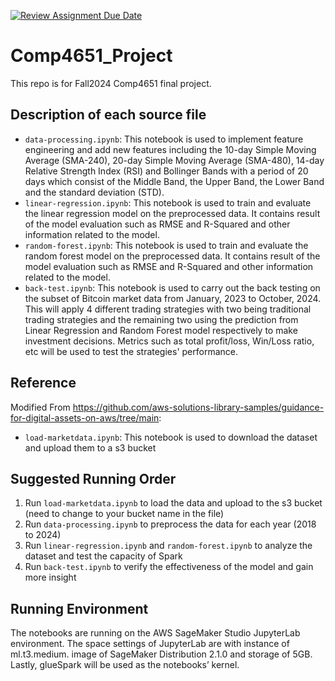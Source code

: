 [![Review Assignment Due Date](https://classroom.github.com/assets/deadline-readme-button-22041afd0340ce965d47ae6ef1cefeee28c7c493a6346c4f15d667ab976d596c.svg)](https://classroom.github.com/a/jzfQvm5J)

# Comp4651_Project

This repo is for Fall2024 Comp4651 final project.

## Description of each source file

- `data-processing.ipynb`: This notebook is used to implement feature engineering and add new features including the 10-day Simple Moving Average (SMA-240), 20-day Simple Moving Average (SMA-480), 14-day Relative Strength Index (RSI) and Bollinger Bands with a period of 20 days which consist of the Middle Band, the Upper Band, the Lower Band and the standard deviation (STD).
- `linear-regression.ipynb`: This notebook is used to train and evaluate the linear regression model on the preprocessed data. It contains result of the model evaluation such as RMSE and R-Squared and other information related to the model.
- `random-forest.ipynb`: This notebook is used to train and evaluate the random forest model on the preprocessed data. It contains result of the model evaluation such as RMSE and R-Squared and other information related to the model.
- `back-test.ipynb`: This notebook is used to carry out the back testing on the subset of Bitcoin market data from January, 2023 to October, 2024. This will apply 4 different trading strategies with two being traditional trading strategies and the remaining two using the prediction from Linear Regression and Random Forest model respectively to make investment decisions. Metrics such as total profit/loss, Win/Loss ratio, etc will be used to test the strategies' performance.

## Reference

Modified From https://github.com/aws-solutions-library-samples/guidance-for-digital-assets-on-aws/tree/main:

- `load-marketdata.ipynb`: This notebook is used to download the dataset and upload them to a s3 bucket

## Suggested Running Order

1. Run `load-marketdata.ipynb` to load the data and upload to the s3 bucket (need to change to your bucket name in the file)
2. Run `data-processing.ipynb` to preprocess the data for each year (2018 to 2024)
3. Run `linear-regression.ipynb` and `random-forest.ipynb` to analyze the dataset and test the capacity of Spark
4. Run `back-test.ipynb` to verify the effectiveness of the model and gain more insight

## Running Environment

The notebooks are running on the AWS SageMaker Studio JupyterLab environment. The space settings of JupyterLab are with instance of ml.t3.medium. image of SageMaker Distribution 2.1.0 and storage of 5GB. Lastly, glueSpark will be used as the notebooks’ kernel.
